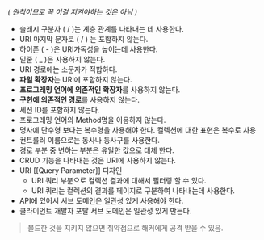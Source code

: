 *( 원칙이므로 꼭 이걸 지켜야하는 것은 아님 )*
- 슬래시 구분자 ( / )는 계층 관계를 나타내는 데 사용한다.
- URI 마지막 문자로 ( / ) 는 포함하지 않는다.
- 하이픈 ( - )은 URI가독성을 높이는데 사용한다.
- 밑줄 ( _ )은 사용하지 않는다.
- URI 경로에는 소문자가 적합하다.
- **파일 확장자**는 URI에 포함하지 않는다.
- **프로그래밍 언어에 의존적인 확장자**를 사용하지 않는다.
- **구현에 의존적인 경로**를 사용하지 않는다.
- 세션 ID를 포함하지 않는다.
- 프로그래밍 언어의 Method명을 이용하지 않는다.
- 명사에 단수형 보다는 복수형을 사용해야 한다. 컬렉션에 대한 표현은 복수로 사용
- 컨트롤러 이름으로는 동사나 동사구를 사용한다.
- 경로 부분 중 변하는 부분은 유일한 값으로 대체 한다.
- CRUD 기능을 나타내는 것은 URI에 사용하지 않는다.
- URI [[Query Parameter]] 디자인
	- URI 쿼리 부분으로 컬렉션 결과에 대해서 필터링 할 수 있다.
	- URI 쿼리는 컬렉션의 결과를 페이지로 구분하여 나타내는데 사용한다.
- API에 있어서 서브 도메인은 일관성 있게 사용해야 한다.
- 클라이언트 개발자 포탈 서브 도메인은 일관성 있게 만든다.
>볼드한 것을 지키지 않으면 취약점으로 해커에게 공격 받을 수 있음.